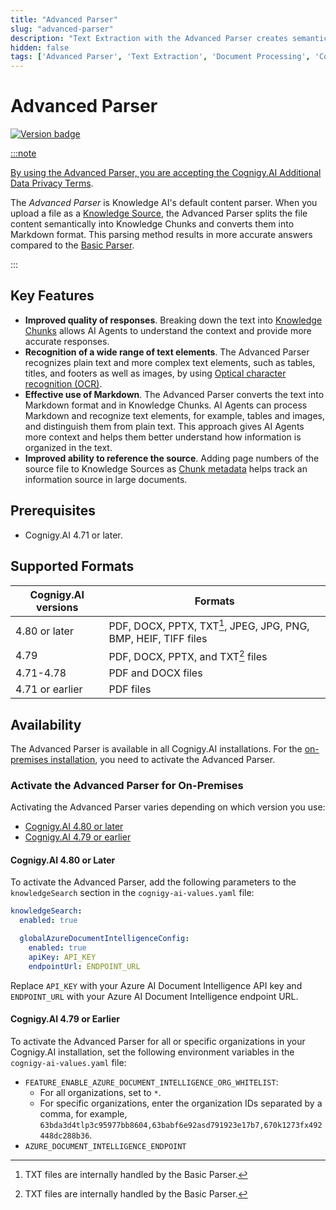 ```yaml
---
title: "Advanced Parser"
slug: "advanced-parser"
description: "Text Extraction with the Advanced Parser creates semantic chunks, resulting in more accurate answers."
hidden: false
tags: ['Advanced Parser', 'Text Extraction', 'Document Processing', 'Content Parsing']
---
```


# Advanced Parser

<a href="../../../../../release-notes/4.80.md" /><img src="https://img.shields.io/badge/Added in-v4.80-blue.svg" alt="Version badge" />

:::note

  By using the Advanced Parser, you are accepting the [Cognigy.AI Additional Data Privacy Terms](https://www.cognigy.com/additional-privacy-terms).

  The _Advanced Parser_ is Knowledge AI's default content parser. When you upload a file as a [Knowledge Source](../knowledge-source.md), the Advanced Parser splits the file content semantically into Knowledge Chunks and converts them into Markdown format. This parsing method results in more accurate answers compared to the [Basic Parser](basic-parser.md).

:::


## Key Features

- **Improved quality of responses**. Breaking down the text into [Knowledge Chunks](../../knowledge-chunk/knowledge-chunk.md) allows AI Agents to understand the context and provide more accurate responses.
- **Recognition of a wide range of text elements**. The Advanced Parser recognizes plain text and more complex text elements, such as tables, titles, and footers as well as images, by using [Optical character recognition (OCR)](https://en.wikipedia.org/wiki/Optical_character_recognition).
- **Effective use of Markdown**.  The Advanced Parser converts the text into Markdown format and in Knowledge Chunks. AI Agents can process Markdown and recognize text elements, for example, tables and images, and distinguish them from plain text. This approach gives AI Agents more context and helps them better understand how information is organized in the text.
- **Improved ability to reference the source**. Adding page numbers of the source file to Knowledge Sources as [Chunk metadata](#chunk-metadata) helps track an information source in large documents.

## Prerequisites

- Cognigy.AI 4.71 or later.

## Supported Formats

| Cognigy.AI versions | Formats                                                         |
|---------------------|-----------------------------------------------------------------|
| 4.80 or later       | PDF, DOCX, PPTX, TXT[^*], JPEG, JPG, PNG, BMP, HEIF, TIFF files |
| 4.79                | PDF, DOCX, PPTX, and TXT[^*] files                              |
| 4.71-4.78           | PDF and DOCX files                                              |
| 4.71 or earlier     | PDF files                                                       |

[^*]: TXT files are internally handled by the Basic Parser.

## Availability

The Advanced Parser is available in all Cognigy.AI installations. For the [on-premises installation](#activate-the-advanced-parser-for-on-premises), you need to activate the Advanced Parser.

### Activate the Advanced Parser for On-Premises

Activating the Advanced Parser varies depending on which version you use:

- [Cognigy.AI 4.80 or later](#cognigyai-480-or-later)
- [Cognigy.AI 4.79 or earlier](#cognigyai-479-or-earlier)

#### Cognigy.AI 4.80 or Later

To activate the Advanced Parser, add the following parameters to the `knowledgeSearch` section in the `cognigy-ai-values.yaml` file:

```yaml
knowledgeSearch:
  enabled: true

  globalAzureDocumentIntelligenceConfig:
    enabled: true
    apiKey: API_KEY
    endpointUrl: ENDPOINT_URL
```

Replace `API_KEY` with your Azure AI Document Intelligence API key and `ENDPOINT_URL` with your Azure AI Document Intelligence endpoint URL.

#### Cognigy.AI 4.79 or Earlier

To activate the Advanced Parser for all or specific organizations in your Cognigy.AI installation, set the following environment variables in the ` cognigy-ai-values.yaml` file:

- `FEATURE_ENABLE_AZURE_DOCUMENT_INTELLIGENCE_ORG_WHITELIST`:
    - For all organizations, set to `*`.
    - For specific organizations, enter the organization IDs separated by a comma, for example, `63bda3d4tlp3c95977bb8604,63babf6e92asd791923e17b7,670k1273fx492448dc288b36`.
- `AZURE_DOCUMENT_INTELLIGENCE_ENDPOINT`